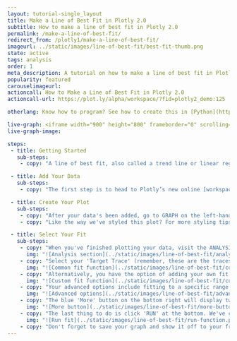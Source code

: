 ```yaml
---
layout: tutorial-single_layout
title: Make a Line of Best Fit in Plotly 2.0
subtitle: How to make a line of best fit in Plotly 2.0
permalink: /make-a-line-of-best-fit/
redirect_from: /plotly1/make-a-line-of-best-fit/
imageurl: ../static/images/line-of-best-fit/best-fit-thumb.png
state: active
tags: analysis
order: 1
meta_description: A tutorial on how to make a line of best fit in Plotly 2.0.
popularity: featured
carouselimageurl:
actioncall: How to Make a Line of Best Fit in Plotly 2.0
actioncall-url: https://plot.ly/alpha/workspace/?fid=plotly2_demo:125

otherlang: Know how to program? See how to create this in [Python](https://plot.ly/python/#fitting-tools).

live-graph: <iframe width="900" height="800" frameborder="0" scrolling="no" src="https://plot.ly/~plotly2_demo/125.embed"></iframe>
live-graph-image:

steps:
 - title: Getting Started
   sub-steps:
    - copy: "A line of best fit, also called a trend line or linear regression, is a straight line drawn on a graph that best represents the data on a plot. This line passes through some of the points, all of the points, or none of the points. It can be used to make predictions or to show trends in data. It's a pretty cool feature to add to your plots, so let's get started!"

 - title: Add Your Data
   sub-steps:
    - copy: "The first step is to head to Plotly’s new online [workspace](https://plot.ly/create/line-of-best-fit/) and [add your data](http://help.plot.ly/add-data-to-the-plotly-grid/)."

 - title: Create Your Plot
   sub-steps:
    - copy: "After your data's been added, go to GRAPH on the left-hand side, then 'Create'. Choose your 'Chart type', and add your traces using the X and Y dropdown (this section is different depending on the chart type)."
    - copy: "Like the way we've styled this plot? For more styling tips, see [this](http://help.plot.ly/style-your-plots/) tutorial!"

 - title: Select Your Fit
   sub-steps:
    - copy: "When you've finished plotting your data, visit the ANALYSIS section on the left-hand side of your workspace. Click on the blue '+ Analysis' button, then click on the dropdown menu and select 'Fit'."
      img: "![Analysis section](../static/images/line-of-best-fit/analysis-section.png)"
    - copy: "Select your 'Target Trace' (remember, these are the traces you've set up earlier). You'll then have to select the function you want under 'Function Family'. The dropdown menu has a few to choose from including linear, quadratic, polynomial, and exponential to name a few."
      img: "![Common fit function](../static/images/line-of-best-fit/common-fit-function.png)"
    - copy: "Alternatively, you have the option of adding your own fit function by selecting 'Custom fit function' and entering it in the field. You can also enter your parameters in the 'Constant Estimates' fields."
      img: "![Custom fit function](../static/images/line-of-best-fit/custom-fit-function.png)"
    - copy: "Your advanced options include fitting to a specific range and/or displaying your fit over a specific range."
      img: "![Advanced options](../static/images/line-of-best-fit/advanced-options.png)"
    - copy: "The blue 'More' button on the bottom right will display two output options. You have the choice of setting your output with evenly spaced points and using the slider to enter your points, or your points matching your X data."
      img: "![More button](../static/images/line-of-best-fit/more-button.png)"
    - copy: "The last thing to do is click 'RUN' at the bottom. We've chosen the 'Linear' function, and this is what our plot looks like with the line of best fit."
      img: "![Run fit](../static/images/line-of-best-fit/run-function.png)"
    - copy: "Don't forget to save your graph and show it off to your friends by sharing it. For more information on how to save, share, and export, visit [this](http://help.plot.ly/save-share-and-export-in-plotly/) page!"
---
```

